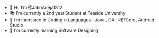 - 👋 Hi, I’m @JatinAneja1812
- 📚 I'm currently a 2nd year Student at Teeside University 
- 👀 I’m interested in Coding in Languages - Java , C#-.NETCore, Android Studio
- 🌱 I’m currently learning Software Designing 
<!---
JatinAneja1812/JatinAneja1812 is a ✨ special ✨ repository because its `README.md` (this file) appears on your GitHub profile.
You can click the Preview link to take a look at your changes.
--->
